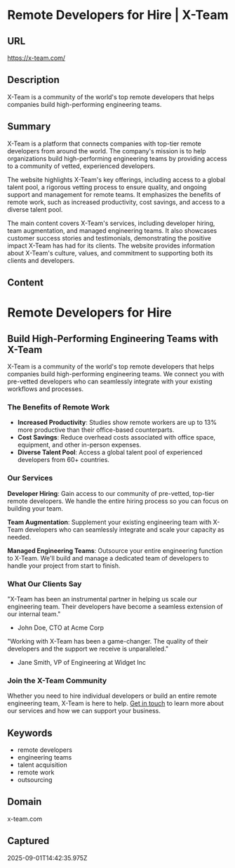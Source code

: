 # Remote Developers for Hire | X-Team

## URL
https://x-team.com/

## Description
X-Team is a community of the world's top remote developers that helps companies build high-performing engineering teams.

## Summary
X-Team is a platform that connects companies with top-tier remote developers from around the world. The company's mission is to help organizations build high-performing engineering teams by providing access to a community of vetted, experienced developers.

The website highlights X-Team's key offerings, including access to a global talent pool, a rigorous vetting process to ensure quality, and ongoing support and management for remote teams. It emphasizes the benefits of remote work, such as increased productivity, cost savings, and access to a diverse talent pool.

The main content covers X-Team's services, including developer hiring, team augmentation, and managed engineering teams. It also showcases customer success stories and testimonials, demonstrating the positive impact X-Team has had for its clients. The website provides information about X-Team's culture, values, and commitment to supporting both its clients and developers.

## Content
# Remote Developers for Hire

## Build High-Performing Engineering Teams with X-Team

X-Team is a community of the world's top remote developers that helps companies build high-performing engineering teams. We connect you with pre-vetted developers who can seamlessly integrate with your existing workflows and processes.

### The Benefits of Remote Work

- **Increased Productivity**: Studies show remote workers are up to 13% more productive than their office-based counterparts.
- **Cost Savings**: Reduce overhead costs associated with office space, equipment, and other in-person expenses.
- **Diverse Talent Pool**: Access a global talent pool of experienced developers from 60+ countries.

### Our Services

**Developer Hiring**: Gain access to our community of pre-vetted, top-tier remote developers. We handle the entire hiring process so you can focus on building your team.

**Team Augmentation**: Supplement your existing engineering team with X-Team developers who can seamlessly integrate and scale your capacity as needed.

**Managed Engineering Teams**: Outsource your entire engineering function to X-Team. We'll build and manage a dedicated team of developers to handle your project from start to finish.

### What Our Clients Say

"X-Team has been an instrumental partner in helping us scale our engineering team. Their developers have become a seamless extension of our internal team."
- John Doe, CTO at Acme Corp

"Working with X-Team has been a game-changer. The quality of their developers and the support we receive is unparalleled."
- Jane Smith, VP of Engineering at Widget Inc

### Join the X-Team Community

Whether you need to hire individual developers or build an entire remote engineering team, X-Team is here to help. [Get in touch](https://x-team.com/contact/) to learn more about our services and how we can support your business.

## Keywords

- remote developers
- engineering teams
- talent acquisition
- remote work
- outsourcing

## Domain
x-team.com

## Captured
2025-09-01T14:42:35.975Z
